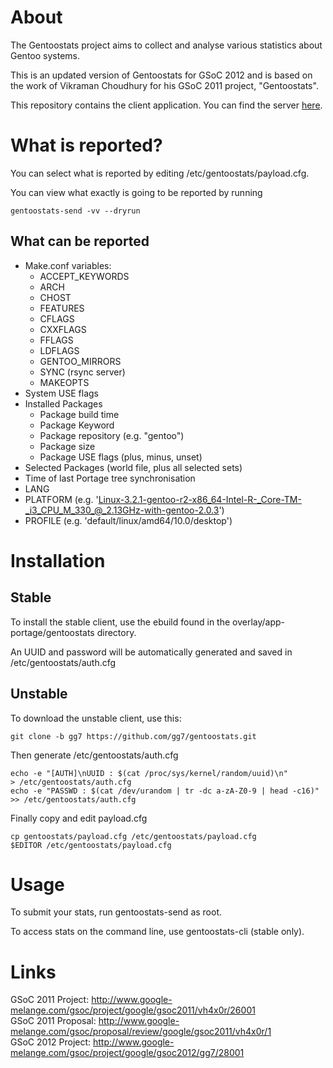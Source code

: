 About
=====

The Gentoostats project aims to collect and analyse various statistics about
Gentoo systems.

This is an updated version of Gentoostats for GSoC 2012 and is based on the work
of Vikraman Choudhury for his GSoC 2011 project, "Gentoostats".

This repository contains the client application. You can find the server
[here](https://github.com/gg7/gentoostats_server).

What is reported?
=================

You can select what is reported by editing /etc/gentoostats/payload.cfg.

You can view what exactly is going to be reported by running

    gentoostats-send -vv --dryrun

What can be reported
--------------------

* Make.conf variables:
    - ACCEPT_KEYWORDS
    - ARCH
    - CHOST
    - FEATURES
    - CFLAGS
    - CXXFLAGS
    - FFLAGS
    - LDFLAGS
    - GENTOO_MIRRORS
    - SYNC (rsync server)
    - MAKEOPTS
* System USE flags
* Installed Packages
    - Package build time
    - Package Keyword
    - Package repository (e.g. "gentoo")
    - Package size
    - Package USE flags (plus, minus, unset)
* Selected Packages (world file, plus all selected sets)
* Time of last Portage tree synchronisation
* LANG
* PLATFORM
  (e.g. 'Linux-3.2.1-gentoo-r2-x86_64-Intel-R-_Core-TM-_i3_CPU_M_330_@_2.13GHz-with-gentoo-2.0.3')
* PROFILE (e.g. 'default/linux/amd64/10.0/desktop')

Installation
============

Stable
------

To install the stable client, use the ebuild found in the
overlay/app-portage/gentoostats directory.

An UUID and password will be automatically generated and saved in
/etc/gentoostats/auth.cfg

Unstable
--------

To download the unstable client, use this:

    git clone -b gg7 https://github.com/gg7/gentoostats.git

Then generate /etc/gentoostats/auth.cfg

    echo -e "[AUTH]\nUUID : $(cat /proc/sys/kernel/random/uuid)\n"         > /etc/gentoostats/auth.cfg
    echo -e "PASSWD : $(cat /dev/urandom | tr -dc a-zA-Z0-9 | head -c16)" >> /etc/gentoostats/auth.cfg

Finally copy and edit payload.cfg

    cp gentoostats/payload.cfg /etc/gentoostats/payload.cfg
    $EDITOR /etc/gentoostats/payload.cfg

Usage
=====

To submit your stats, run gentoostats-send as root.

To access stats on the command line, use gentoostats-cli (stable only).

Links
=====

GSoC 2011 Project:  http://www.google-melange.com/gsoc/project/google/gsoc2011/vh4x0r/26001  
GSoC 2011 Proposal: http://www.google-melange.com/gsoc/proposal/review/google/gsoc2011/vh4x0r/1  
GSoC 2012 Project:  http://www.google-melange.com/gsoc/project/google/gsoc2012/gg7/28001  
